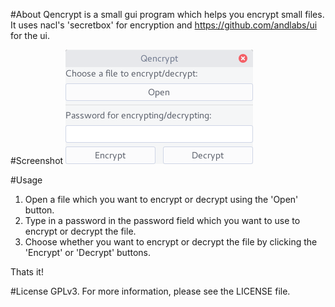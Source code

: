 #About
Qencrypt is a small gui program which helps you encrypt small files.
It uses nacl's 'secretbox' for encryption and https://github.com/andlabs/ui for the ui.

#Screenshot
![Main Interface of qencrypt](screenshots/main.png)

#Usage

1. Open a file which you want to encrypt or decrypt using the 'Open' button.
2. Type in a password in the password field which you want to use to encrypt or decrypt the file.
3. Choose whether you want to encrypt or decrypt the file by clicking the 'Encrypt' or 'Decrypt' buttons.

Thats it!

#License
GPLv3. For more information, please see the LICENSE file.
